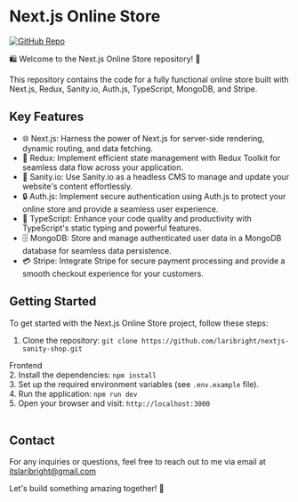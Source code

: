 # Next.js Online Store

[![GitHub Repo](https://img.shields.io/badge/GitHub-Repository-green.svg)](https://github.com/laribright/nextjs-sanity-shop)

🛍️ Welcome to the Next.js Online Store repository! 🚀

This repository contains the code for a fully functional online store built with Next.js, Redux, Sanity.io, Auth.js, TypeScript, MongoDB, and Stripe. 

## Key Features

- 🌐 Next.js: Harness the power of Next.js for server-side rendering, dynamic routing, and data fetching.
- 💼 Redux: Implement efficient state management with Redux Toolkit for seamless data flow across your application.
- 🧩 Sanity.io: Use Sanity.io as a headless CMS to manage and update your website's content effortlessly.
- 🔒 Auth.js: Implement secure authentication using Auth.js to protect your online store and provide a seamless user experience.
- 🌈 TypeScript: Enhance your code quality and productivity with TypeScript's static typing and powerful features.
- 🗄️ MongoDB: Store and manage authenticated user data in a MongoDB database for seamless data persistence.
- 💳 Stripe: Integrate Stripe for secure payment processing and provide a smooth checkout experience for your customers.

## Getting Started

To get started with the Next.js Online Store project, follow these steps:

1. Clone the repository: `git clone https://github.com/laribright/nextjs-sanity-shop.git` <br>

Frontend <br>
2. Install the dependencies: `npm install` <br>
3. Set up the required environment variables (see `.env.example` file). <br>
4. Run the application: `npm run dev` <br>
5. Open your browser and visit: `http://localhost:3000` <br>
<br>

## Contact

For any inquiries or questions, feel free to reach out to me via email at itslaribright@gmail.com

Let's build something amazing together! 🌟
